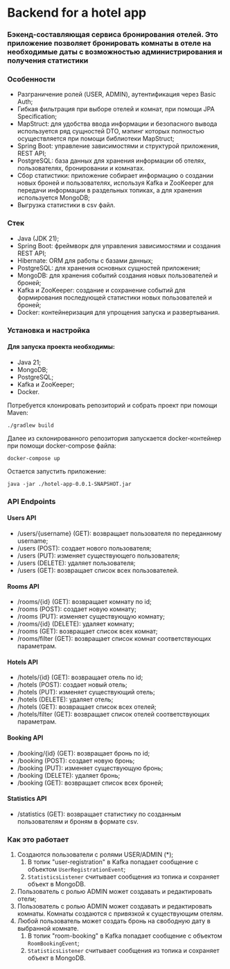 # Backend for a hotel app

### Бэкенд-составляющая сервиса бронирования отелей. Это приложение позволяет бронировать комнаты в отеле на необходимые даты с возможностью администрирования и получения статистики

### Особенности
- Разграничение ролей (USER, ADMIN), аутентификация через Basic Auth;
- Гибкая фильтрация при выборе отелей и комнат, при помощи JPA Specification;
- MapStruct: для удобства ввода информации и безопасного вывода используется ряд сущностей DTO, мэпинг которых полностью осуществляется при помощи библиотеки MapStruct;
- Spring Boot: управление зависимостями и структурой приложения, REST API;
- PostgreSQL: база данных для хранения информации об отелях, пользователях, бронировании и комнатах.
- Сбор статистики: приложение собирает информацию о создании новых броней и пользователях, используя Kafka и ZooKeeper для передачи информации в раздельных топиках, а для хранения используется MongoDB;
- Выгрузка статистики в csv файл.
  

### Стек

- Java (JDK 21);
- Spring Boot: фреймворк для управления зависимостями и создания REST API;
- Hibernate: ORM для работы с базами данных;
- PostgreSQL: для хранения основных сущностей приложения;
- MongoDB: для хранения событий создания новых пользователей и броней;
- Kafka и ZooKeeper: создание и сохранение событий для формирования последующей статистики новых пользователей и броней;
- Docker: контейнеризация для упрощения запуска и развертывания.

### Установка и настройка

#### Для запуска проекта необходимы:

- Java 21;
- MongoDB;
- PostgreSQL;
- Kafka и ZooKeeper;
- Docker.

Потребуется клонировать репозиторий и собрать проект при помощи Maven:<br>
    
    ./gradlew build

Далее из склонированного репозитория запускается docker-контейнер при помощи docker-compose файла:<br>

    docker-compose up

Остается запустить приложение:<br>

    java -jar ./hotel-app-0.0.1-SNAPSHOT.jar

### API Endpoints

#### Users API

- /users/{username} (GET): возвращает пользователя по переданному username;
- /users (POST): создает нового пользователя;
- /users (PUT): изменяет существующего пользователя;
- /users (DELETE): удаляет пользователя;
- /users (GET): возвращает список всех пользователей.

#### Rooms API

- /rooms/{id} (GET): возвращает комнату по id;
- /rooms (POST): создает новую комнату;
- /rooms (PUT): изменяет существующую комнату;
- /rooms/{id} (DELETE): удаляет комнату;
- /rooms (GET): возвращает список всех комнат;
- /rooms/filter (GET): возвращает список комнат соответствующих параметрам.

#### Hotels API

- /hotels/{id} (GET): возвращает отель по id;
- /hotels (POST): создает новый отель;
- /hotels (PUT): изменяет существующий отель;
- /hotels (DELETE): удаляет отель;
- /hotels (GET): возвращает список всех отелей;
- /hotels/filter (GET): возвращает список отелей соответствующих параметрам.

#### Booking API

- /booking/{id} (GET): возвращает бронь по id;
- /booking (POST): создает новую бронь;
- /booking (PUT): изменяет существующую бронь;
- /booking (DELETE): удаляет бронь;
- /booking (GET): возвращает список всех броней;

#### Statistics API

- /statistics (GET): возвращает статистику по созданным пользователям и броням в формате csv.


### Как это работает

1. Создаются пользователи с ролями USER/ADMIN (*);
   1. В топик "user-registration" в Kafka попадает сообщение с объектом ``UserRegistrationEvent``;
   2. ``StatisticsListener`` считывает сообщения из топика и сохраняет объект в MongoDB. 
2. Пользователь с ролью ADMIN может создавать и редактировать отели;
3. Пользователь с ролью ADMIN может создавать и редактировать комнаты. Комнаты создаются с привязкой к существующим отелям.
4. Любой пользователь может создать бронь на свободную дату в выбранной комнате.
    1. В топик "room-booking" в Kafka попадает сообщение с объектом ``RoomBookingEvent``;
    2. ``StatisticsListener`` считывает сообщения из топика и сохраняет объект в MongoDB.

